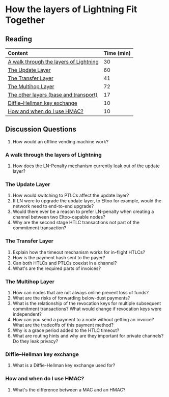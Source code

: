 # How the layers of Lightning Fit Together

## Reading

| Content | Time \(min\) |
| :--- | :--- |
| [A walk through the layers of Lightning](https://diyhpl.us/wiki/transcripts/scalingbitcoin/tel-aviv-2019/edgedevplusplus/lightning-network-layer-by-layer/) | 30 |
| [The Update Layer](https://youtu.be/SoFlRCNdqDg) | 60 |
| [The Transfer Layer](https://youtu.be/CGE8I8L7BAc) | 41 |
| [The Multihop Layer](https://youtu.be/P7I-C0_sijg) | 72 |
| [The other layers \(base and transport\)](https://youtu.be/wyri7cc83kQ) | 17 |
| [Diffie–Hellman key exchange](https://en.wikipedia.org/wiki/Diffie%E2%80%93Hellman_key_exchange) | 10 |
| [How and when do I use HMAC?](https://security.stackexchange.com/questions/20129/how-and-when-do-i-use-hmac) | 10 |

## Discussion Questions

1. How would an offline vending machine work?

### A walk through the layers of Lightning

1. How does the LN-Penalty mechanism currently leak out of the update layer?

### The Update Layer

1. How would switching to PTLCs affect the update layer?
2. If LN were to upgrade the update layer, to Eltoo for example, would the network need to end-to-end upgrade?
3. Would there ever be a reason to prefer LN-penalty when creating a channel between two Eltoo-capable nodes?
4. Why are the second stage HTLC transactions not part of the commitment transaction?

### The Transfer Layer

1. Explain how the timeout mechanism works for in-flight HTLCs?
2. How is the payment hash sent to the payer?
3. Can both HTLCs and PTLCs coexist in a channel?
4. What's are the required parts of invoices?

### The Multihop Layer

1. How can nodes that are not always online prevent loss of funds?
2. What are the risks of forwarding below-dust payments?
3. What is the relationship of the revocation keys for multiple subsequent commitment transactions? What would change if revocation keys were independent?
4. How can you send a payment to a node without getting an invoice? What are the tradeoffs of this payment method?
5. Why is a grace period added to the HTLC timeout?
6. What are routing hints and why are they important for private channels? Do they leak privacy?

### Diffie–Hellman key exchange

1. What is a Diffie-Hellman key exchange used for?

### How and when do I use HMAC?

1. What's the difference between a MAC and an HMAC?

